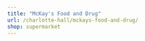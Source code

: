```yaml
---
title: "McKay's Food and Drug"
url: /charlotte-hall/mckays-food-and-drug/
shop: supermarket
---
```

